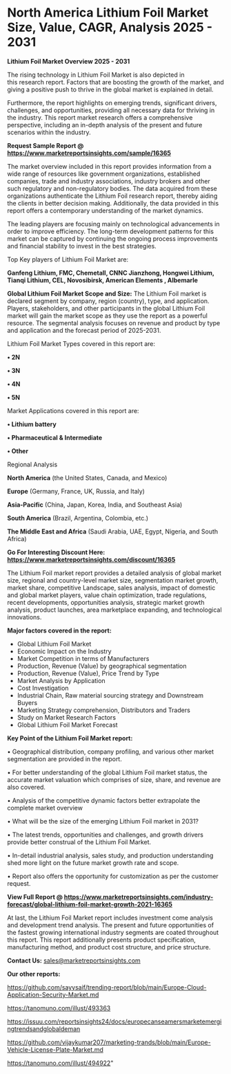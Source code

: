 # North America Lithium Foil Market Size, Value, CAGR, Analysis 2025 - 2031

<Strong> Lithium Foil Market Overview 2025 - 2031</strong>

The rising technology in Lithium Foil Market is also depicted in this research report. Factors that are boosting the growth of the market, and giving a positive push to thrive in the global market is explained in detail.

Furthermore, the report highlights on emerging trends, significant drivers, challenges, and opportunities, providing all necessary data for thriving in the industry. This report market research offers a comprehensive perspective, including an in-depth analysis of the present and future scenarios within the industry.

<strong>Request Sample Report @ <a href=https://www.marketreportsinsights.com/sample/16365>https://www.marketreportsinsights.com/sample/16365</a></strong>

The market overview included in this report provides information from a wide range of resources like government organizations, established companies, trade and industry associations, industry brokers and other such regulatory and non-regulatory bodies. The data acquired from these organizations authenticate the Lithium Foil research report, thereby aiding the clients in better decision making. Additionally, the data provided in this report offers a contemporary understanding of the market dynamics.

The leading players are focusing mainly on technological advancements in order to improve efficiency. The long-term development patterns for this market can be captured by continuing the ongoing process improvements and financial stability to invest in the best strategies.

Top Key players of Lithium Foil Market are:

<strong>Ganfeng Lithium, FMC, Chemetall, CNNC Jianzhong, Hongwei Lithium, Tianqi Lithium, CEL, Novosibirsk, American Elements , Albemarle</strong>

<strong><b>Global Lithium Foil Market Scope and Size:</b></strong>
The Lithium Foil market is declared segment by company, region (country), type, and application. Players, stakeholders, and other participants in the global Lithium Foil market will gain the market scope as they use the report as a powerful resource. The segmental analysis focuses on revenue and product by type and application and the forecast period of 2025-2031.

Lithium Foil Market Types covered in this report are:

<strong>• 2N

• 3N

• 4N

• 5N</strong>

Market Applications covered in this report are:

<strong>• Lithium battery

• Pharmaceutical & Intermediate

• Other</strong> 

Regional Analysis

<strong>North America</strong> (the United States, Canada, and Mexico)

<strong>Europe</strong> (Germany, France, UK, Russia, and Italy)

<strong>Asia-Pacific</strong> (China, Japan, Korea, India, and Southeast Asia)

<strong>South America</strong> (Brazil, Argentina, Colombia, etc.)

<strong>The Middle East and Africa</strong> (Saudi Arabia, UAE, Egypt, Nigeria, and South Africa)

<strong>Go For Interesting Discount Here: <a href=https://www.marketreportsinsights.com/discount/16365>https://www.marketreportsinsights.com/discount/16365</a></strong>

The Lithium Foil market report provides a detailed analysis of global market size, regional and country-level market size, segmentation market growth, market share, competitive Landscape, sales analysis, impact of domestic and global market players, value chain optimization, trade regulations, recent developments, opportunities analysis, strategic market growth analysis, product launches, area marketplace expanding, and technological innovations.

<strong><b>Major factors covered in the report:</b></strong>
<ul>
  <li>Global Lithium Foil Market </li>
  <li>Economic Impact on the Industry</li>
  <li>Market Competition in terms of Manufacturers</li>
  <li>Production, Revenue (Value) by geographical segmentation</li>
  <li>Production, Revenue (Value), Price Trend by Type</li>
  <li>Market Analysis by Application</li>
  <li>Cost Investigation</li>
  <li>Industrial Chain, Raw material sourcing strategy and Downstream Buyers</li>
  <li>Marketing Strategy comprehension, Distributors and Traders</li>
  <li>Study on Market Research Factors</li>
  <li>Global Lithium Foil Market Forecast</li>
</ul>

<strong><b>Key Point of the Lithium Foil Market report:</b></strong>

• Geographical distribution, company profiling, and various other market segmentation are provided in the report.

• For better understanding of the global Lithium Foil market status, the accurate market valuation which comprises of size, share, and revenue are also covered.

• Analysis of the competitive dynamic factors better extrapolate the complete market overview

• What will be the size of the emerging Lithium Foil market in 2031?

• The latest trends, opportunities and challenges, and growth drivers provide better construal of the Lithium Foil Market.

• In-detail industrial analysis, sales study, and production understanding shed more light on the future market growth rate and scope.

• Report also offers the opportunity for customization as per the customer request.

<strong><b>View Full Report @ <a href=https://www.marketreportsinsights.com/industry-forecast/global-lithium-foil-market-growth-2021-16365>https://www.marketreportsinsights.com/industry-forecast/global-lithium-foil-market-growth-2021-16365</a></b></strong>


At last, the Lithium Foil Market report includes investment come analysis and development trend analysis. The present and future opportunities of the fastest growing international industry segments are coated throughout this report. This report additionally presents product specification, manufacturing method, and product cost structure, and price structure.

<strong>Contact Us:</strong>
sales@marketreportsinsights.com

<strong>Our other reports:</strong>

<a href=https://github.com/sayysaif/trending-report/blob/main/Europe-Cloud-Application-Security-Market.md>https://github.com/sayysaif/trending-report/blob/main/Europe-Cloud-Application-Security-Market.md</a>

<a href=https://tanomuno.com/illust/493363>https://tanomuno.com/illust/493363</a>

<a href=https://issuu.com/reportsinsights24/docs/europecanseamersmarketemergingtrendsandglobaldeman>https://issuu.com/reportsinsights24/docs/europecanseamersmarketemergingtrendsandglobaldeman</a>

<a href=https://github.com/vijaykumar207/marketing-trands/blob/main/Europe-Vehicle-License-Plate-Market.md>https://github.com/vijaykumar207/marketing-trands/blob/main/Europe-Vehicle-License-Plate-Market.md</a>

<a href=https://tanomuno.com/illust/494922>https://tanomuno.com/illust/494922</a>"
